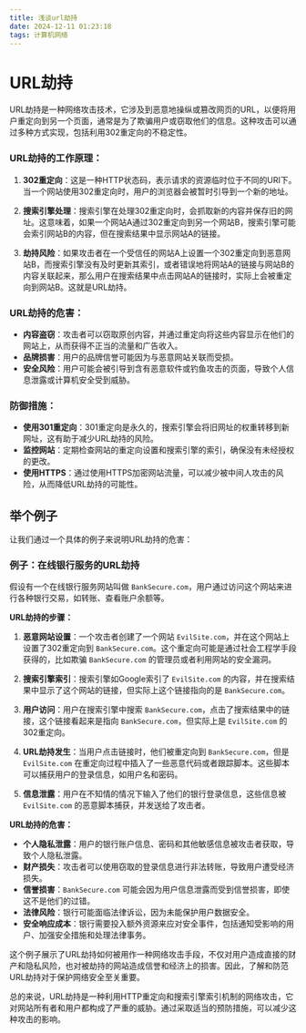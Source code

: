 ```yaml
---
title: 浅谈url劫持
date: 2024-12-11 01:23:18
tags: 计算机网络
---
```


# URL劫持

URL劫持是一种网络攻击技术，它涉及到恶意地操纵或篡改网页的URL，以便将用户重定向到另一个页面，通常是为了欺骗用户或窃取他们的信息。这种攻击可以通过多种方式实现，包括利用302重定向的不稳定性。

### URL劫持的工作原理：

1. **302重定向**：这是一种HTTP状态码，表示请求的资源临时位于不同的URI下。当一个网站使用302重定向时，用户的浏览器会被暂时引导到一个新的地址。

2. **搜索引擎处理**：搜索引擎在处理302重定向时，会抓取新的内容并保存旧的网址。这意味着，如果一个网站A通过302重定向到另一个网站B，搜索引擎可能会索引网站B的内容，但在搜索结果中显示网站A的链接。

3. **劫持风险**：如果攻击者在一个受信任的网站A上设置一个302重定向到恶意网站B，而搜索引擎没有及时更新其索引，或者错误地将网站A的链接与网站B的内容关联起来，那么用户在搜索结果中点击网站A的链接时，实际上会被重定向到网站B。这就是URL劫持。

### URL劫持的危害：

- **内容盗窃**：攻击者可以窃取原创内容，并通过重定向将这些内容显示在他们的网站上，从而获得不正当的流量和广告收入。
- **品牌损害**：用户的品牌信誉可能因为与恶意网站关联而受损。
- **安全风险**：用户可能会被引导到含有恶意软件或钓鱼攻击的页面，导致个人信息泄露或计算机安全受到威胁。

### 防御措施：

- **使用301重定向**：301重定向是永久的，搜索引擎会将旧网址的权重转移到新网址，这有助于减少URL劫持的风险。
- **监控网站**：定期检查网站的重定向设置和搜索引擎的索引，确保没有未经授权的更改。
- **使用HTTPS**：通过使用HTTPS加密网站流量，可以减少被中间人攻击的风险，从而降低URL劫持的可能性。

## 举个例子

让我们通过一个具体的例子来说明URL劫持的危害：

### 例子：在线银行服务的URL劫持

假设有一个在线银行服务网站叫做 `BankSecure.com`，用户通过访问这个网站来进行各种银行交易，如转账、查看账户余额等。

**URL劫持的步骤：**

1. **恶意网站设置**：一个攻击者创建了一个网站 `EvilSite.com`，并在这个网站上设置了302重定向到 `BankSecure.com`。这个重定向可能是通过社会工程学手段获得的，比如欺骗 `BankSecure.com` 的管理员或者利用网站的安全漏洞。

2. **搜索引擎索引**：搜索引擎如Google索引了 `EvilSite.com` 的内容，并在搜索结果中显示了这个网站的链接，但实际上这个链接指向的是 `BankSecure.com`。

3. **用户访问**：用户在搜索引擎中搜索 `BankSecure.com`，点击了搜索结果中的链接，这个链接看起来是指向 `BankSecure.com`，但实际上是 `EvilSite.com` 的302重定向。

4. **URL劫持发生**：当用户点击链接时，他们被重定向到 `BankSecure.com`，但是 `EvilSite.com` 在重定向过程中插入了一些恶意代码或者跟踪脚本。这些脚本可以捕获用户的登录信息，如用户名和密码。

5. **信息泄露**：用户在不知情的情况下输入了他们的银行登录信息，这些信息被 `EvilSite.com` 的恶意脚本捕获，并发送给了攻击者。

**URL劫持的危害：**

- **个人隐私泄露**：用户的银行账户信息、密码和其他敏感信息被攻击者获取，导致个人隐私泄露。
- **财产损失**：攻击者可以使用窃取的登录信息进行非法转账，导致用户遭受经济损失。
- **信誉损害**：`BankSecure.com` 可能会因为用户信息泄露而受到信誉损害，即使这不是他们的过错。
- **法律风险**：银行可能面临法律诉讼，因为未能保护用户数据安全。
- **安全响应成本**：银行需要投入额外资源来应对安全事件，包括通知受影响的用户、加强安全措施和处理法律事务。

这个例子展示了URL劫持如何被用作一种网络攻击手段，不仅对用户造成直接的财产和隐私风险，也对被劫持的网站造成信誉和经济上的损害。因此，了解和防范URL劫持对于保护网络安全至关重要。

总的来说，URL劫持是一种利用HTTP重定向和搜索引擎索引机制的网络攻击，它对网站所有者和用户都构成了严重的威胁。通过采取适当的预防措施，可以减少这种攻击的影响。
